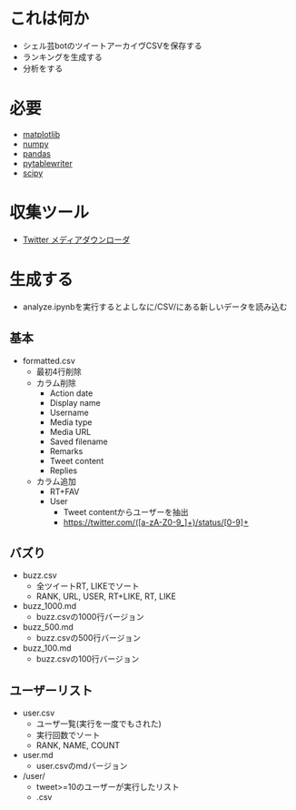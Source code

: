 # これは何か
- シェル芸botのツイートアーカイヴCSVを保存する
- ランキングを生成する
- 分析をする

# 必要
- [matplotlib](https://github.com/matplotlib/matplotlib)
- [numpy](https://github.com/numpy/numpy)
- [pandas](https://github.com/pandas-dev/pandas)
- [pytablewriter](https://github.com/thombashi/pytablewriter)
- [scipy](https://github.com/scipy/scipy)

# 収集ツール
- [Twitter メディアダウンローダ](https://memo.furyutei.work/entry/20160723/1469282864)

# 生成する
- analyze.ipynbを実行するとよしなに/CSV/にある新しいデータを読み込む
## 基本
- formatted.csv
  - 最初4行削除
  - カラム削除
    - Action date
    - Display name
    - Username
    - Media type
    - Media URL
    - Saved filename
    - Remarks
    - Tweet content
    - Replies
  - カラム追加
    - RT+FAV
    - User
      - Tweet contentからユーザーを抽出
      - https://twitter.com/([a-zA-Z0-9_]+)/status/[0-9]+

## バズり
- buzz.csv
  - 全ツイートRT, LIKEでソート
  - RANK, URL, USER, RT+LIKE, RT, LIKE
- buzz_1000.md
  - buzz.csvの1000行バージョン
- buzz_500.md
  - buzz.csvの500行バージョン
- buzz_100.md
  - buzz.csvの100行バージョン

## ユーザーリスト
- user.csv
  - ユーザ一覧(実行を一度でもされた)
  - 実行回数でソート
  - RANK, NAME, COUNT
- user.md
  - user.csvのmdバージョン
- /user/
  - tweet>=10のユーザーが実行したリスト
  - <user name>.csv
